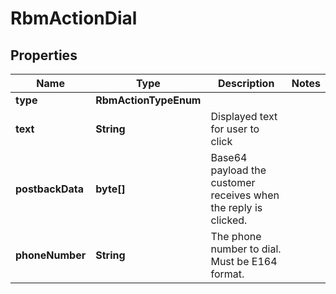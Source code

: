 

# RbmActionDial


## Properties

| Name | Type | Description | Notes |
|------------ | ------------- | ------------- | -------------|
|**type** | **RbmActionTypeEnum** |  |  |
|**text** | **String** | Displayed text for user to click |  |
|**postbackData** | **byte[]** | Base64 payload the customer receives when the reply is clicked. |  |
|**phoneNumber** | **String** | The phone number to dial. Must be E164 format. |  |



